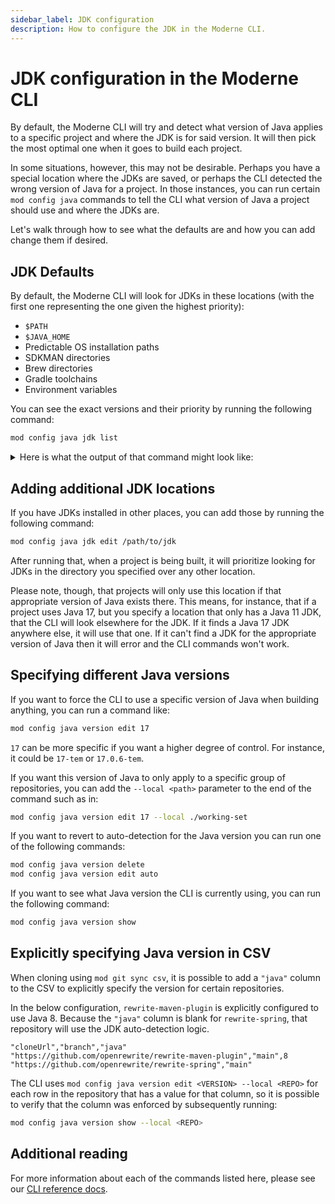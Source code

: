 ```yaml
---
sidebar_label: JDK configuration
description: How to configure the JDK in the Moderne CLI.
---
```


# JDK configuration in the Moderne CLI

By default, the Moderne CLI will try and detect what version of Java applies to a specific project and where the JDK is for said version. It will then pick the most optimal one when it goes to build each project.

In some situations, however, this may not be desirable. Perhaps you have a special location where the JDKs are saved, or perhaps the CLI detected the wrong version of Java for a project. In those instances, you can run certain `mod config java` commands to tell the CLI what version of Java a project should use and where the JDKs are.

Let's walk through how to see what the defaults are and how you can add change them if desired.

## JDK Defaults

By default, the Moderne CLI will look for JDKs in these locations (with the first one representing the one given the highest priority):

* `$PATH`
* `$JAVA_HOME`
* Predictable OS installation paths
* SDKMAN directories
* Brew directories
* Gradle toolchains
* Environment variables

You can see the exact versions and their priority by running the following command:

```bash
mod config java jdk list
```

<details>

<summary>Here is what the output of that command might look like:</summary>

```bash
➜  moderne-cli git:(main) ✗ mod config java jdk list

Moderne CLI 3.44.5

> Listing available JDKs

> Set globally for all repositories
17.0.7-tem       $PATH         java
17.0.7-tem       $JAVA_HOME    /Users/mikesol/.sdkman/candidates/java/17.0.7-tem/bin/java
21.0.1-oracle    OS directory  /Library/Java/JavaVirtualMachines/jdk-21.jdk/Contents/Home/bin/java
11.0.21-other    OS directory  /Users/mikesol/Library/Java/JavaVirtualMachines/corretto-11.0.21/Contents/Home/bin/java
17.0.7-tem       SDKMAN        /Users/mikesol/.sdkman/candidates/java/current/bin/java
17.0.7-tem       SDKMAN        /Users/mikesol/.sdkman/candidates/java/current/bin/java
17.0.7-tem       SDKMAN        /Users/mikesol/.sdkman/candidates/java/17.0.7-tem/bin/java
17.0.8-graalce   SDKMAN        /Users/mikesol/.sdkman/candidates/java/17.0.8-graalce/bin/java
1.8.0_392-other  SDKMAN        /Users/mikesol/.sdkman/candidates/java/8.0.392-amzn/bin/java
1.8.0_382-other  SDKMAN        /Users/mikesol/.sdkman/candidates/java/8.0.382-amzn/bin/java

* What to do next
    > Run mod config java jdk edit to change this configuration
    > Add --local <path-to-local-repos> to see repository-specific values
    > Run mod config java jdk delete to delete global configuration

MOD SUCCEEDED in (0.62s)
```

</details>

## Adding additional JDK locations

If you have JDKs installed in other places, you can add those by running the following command:

```bash
mod config java jdk edit /path/to/jdk
```

After running that, when a project is being built, it will prioritize looking for JDKs in the directory you specified over any other location.

Please note, though, that projects will only use this location if that appropriate version of Java exists there. This means, for instance, that if a project uses Java 17, but you specify a location that only has a Java 11 JDK, that the CLI will look elsewhere for the JDK. If it finds a Java 17 JDK anywhere else, it will use that one. If it can't find a JDK for the appropriate version of Java then it will error and the CLI commands won't work.

## Specifying different Java versions

If you want to force the CLI to use a specific version of Java when building anything, you can run a command like:

```bash
mod config java version edit 17
```

`17` can be more specific if you want a higher degree of control. For instance, it could be `17-tem` or `17.0.6-tem`.

If you want this version of Java to only apply to a specific group of repositories, you can add the `--local <path>` parameter to the end of the command such as in:

```bash
mod config java version edit 17 --local ./working-set
```

If you want to revert to auto-detection for the Java version you can run one of the following commands:

```bash
mod config java version delete
mod config java version edit auto
```

If you want to see what Java version the CLI is currently using, you can run the following command:

```bash
mod config java version show
```

## Explicitly specifying Java version in CSV

When cloning using `mod git sync csv`, it is possible to add a `"java"` column to the CSV to explicitly specify the version for certain repositories.

In the below configuration, `rewrite-maven-plugin` is explicitly configured to use Java 8. Because the `"java"` column is blank for `rewrite-spring`, that repository will use the JDK auto-detection logic.

```csv
"cloneUrl","branch","java"
"https://github.com/openrewrite/rewrite-maven-plugin","main",8
"https://github.com/openrewrite/rewrite-spring","main"
```

The CLI uses `mod config java version edit <VERSION> --local <REPO>` for each row in the repository that has a value for that column, so it is possible to verify that the column was enforced by subsequently running:

```bash
mod config java version show --local <REPO>
```

## Additional reading

For more information about each of the commands listed here, please see our [CLI reference docs](../cli-reference.md).
